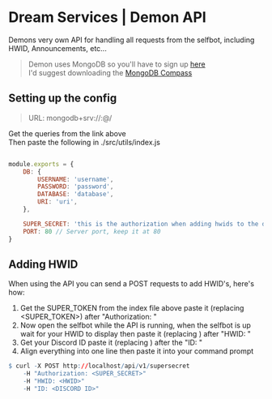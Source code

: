 # Dream Services | Demon API

Demons very own API for handling all requests from the selfbot, including HWID, Announcements, etc...  

> Demon uses MongoDB so you'll have to sign up [here](https://account.mongodb.com/account/login)  
> I'd suggest downloading the [MongoDB Compass](https://www.mongodb.com/products/compass)  

## Setting up the config
> URL: mongodb+srv://<username>:<password>@<uri>/<database>

Get the queries from the link above  
Then paste the following in ./src/utils/index.js

```js

module.exports = {
    DB: {
        USERNAME: 'username',
        PASSWORD: 'password',
        DATABASE: 'database',
        URI: 'uri',
    },

    SUPER_SECRET: 'this is the authorization when adding hwids to the database',
    PORT: 80 // Server port, keep it at 80
}
```

## Adding HWID
When using the API you can send a POST requests to add HWID's, here's how:  
 
1. Get the SUPER_TOKEN from the index file above paste it (replacing <SUPER_TOKEN>) after "Authorization: "
2. Now open the selfbot while the API is running, when the selfbot is up wait for your HWID to display then paste it (replacing <HWID>) after "HWID: "
3. Get your Discord ID paste it (replacing <ID>) after the "ID: "
4. Align everything into one line then paste it into your command prompt

```r
$ curl -X POST http://localhost/api/v1/supersecret
    -H "Authorization: <SUPER_SECRET>"
    -H "HWID: <HWID>"
    -H "ID: <DISCORD ID>"
```